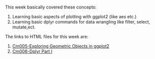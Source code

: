 

This week basically covered these concepts:
1. Learning basic aspects of plotting with ggplot2 (like aes etc.) 
2. Learning basic dplyr commands for data wrangling like filter, select, mutate,ect.

The links to HTML files for this week are:
1. [Cm005-Exploring Geometric Objects in ggplot2](https://almas2019.github.io/STAT545-participation/Week_3/cm005-Worksheet--Exploring-Geometric-Objects.html)
2. [Cm006-Dplyr Part I](https://almas2019.github.io/STAT545-participation/Week_3/cm006-dplyr_Excercise.html)
